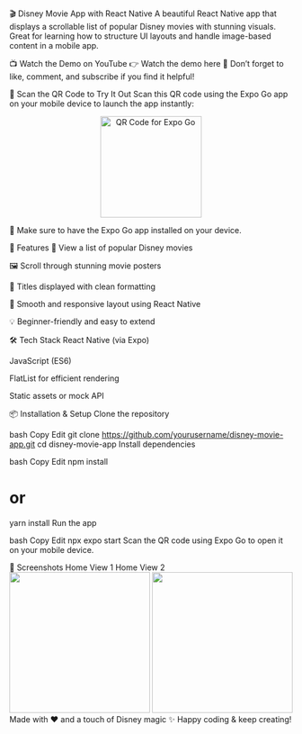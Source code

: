 🎬 Disney Movie App with React Native
A beautiful React Native app that displays a scrollable list of popular Disney movies with stunning visuals. Great for learning how to structure UI layouts and handle image-based content in a mobile app.

📺 Watch the Demo on YouTube
👉 Watch the demo here
📌 Don’t forget to like, comment, and subscribe if you find it helpful!

📱 Scan the QR Code to Try It Out
Scan this QR code using the Expo Go app on your mobile device to launch the app instantly:

<p align="center"> <img src="./mnt/data/Quiz_qr_code.jpeg" width="180" alt="QR Code for Expo Go" /> </p>
📲 Make sure to have the Expo Go app installed on your device.

🚀 Features
🎥 View a list of popular Disney movies

🖼️ Scroll through stunning movie posters

🧾 Titles displayed with clean formatting

📱 Smooth and responsive layout using React Native

💡 Beginner-friendly and easy to extend

🛠️ Tech Stack
React Native (via Expo)

JavaScript (ES6)

FlatList for efficient rendering

Static assets or mock API

📦 Installation & Setup
Clone the repository

bash
Copy
Edit
git clone https://github.com/yourusername/disney-movie-app.git
cd disney-movie-app
Install dependencies

bash
Copy
Edit
npm install
# or
yarn install
Run the app

bash
Copy
Edit
npx expo start
Scan the QR code using Expo Go to open it on your mobile device.

🧪 Screenshots
Home View 1	Home View 2
<img src="./mnt/data/Screenshot 1.jpeg" width="250"/>	<img src="./mnt/data/Screenshot 2.jpeg" width="250"/>
Made with ❤️ and a touch of Disney magic ✨
Happy coding & keep creating!
